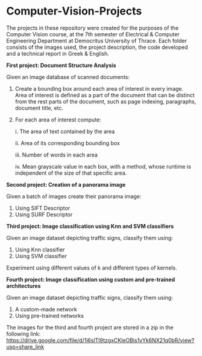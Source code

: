 # Computer-Vision-Projects
The projects in these repository were created for the purposes of the Computer Vision course, at the 7th semester of Electrical &amp; Computer Engineering Department at Democritus University of Thrace. Each folder consists of the images used, the project description, the code developed and a technical report in Greek &amp; English.



<b>First project: Document Structure Analysis</b>

Given an image database of scanned documents:
1) Create a bounding box around each area of interest in every image. Area of interest is defined as a part of the document that can be distinct from the rest parts of the document, such as page indexing, paragraphs, document title, etc.
2) For each area of interest compute:
  
     i. The area of text contained by the area

     ii. Area of its corresponding bounding box

     iii. Number of words in each area

     iv. Mean grayscale value in each box, with a method, whose runtime is independent of the size of that specific area.

<b>Second project: Creation of a panorama image</b>

Given a batch of images create their panorama image:
1) Using SIFT Descriptor
2) Using SURF Descriptor

<b>Third project: Image classification using Knn and SVM classifiers</b>

Given an image dataset depicting traffic signs, classify them using:
1) Using Knn classifier
2) Using SVM classifier

Experiment using different values of k and different types of kernels. 

<b>Fourth project: Image classification using custom and pre-trained architectures</b>

Given an image dataset depicting traffic signs, classify them using:
1) A custom-made network
2) Using pre-trained networks

The images for the third and fourth project are stored in a zip in the following link:
https://drive.google.com/file/d/1i6slTI9tzgxCKIeOBis1vYk6NX21q0bR/view?usp=share_link
